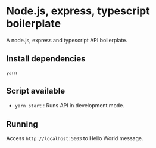 # Node.js, express, typescript boilerplate

A node.js, express and typescript API boilerplate.

## Install dependencies

```
yarn
```

## Script available

- `yarn start` : Runs API in development mode.

## Running

Access `http://localhost:5003` to Hello World message.

